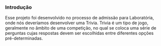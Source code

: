 ### Introdução

Esse projeto foi desenvolvido no processo de admissão para Laboratória, onde nós deveríamos desenvolver uma Trivia.
Trivia é um tipo de jogo, geralmente no âmbito de uma competição, no qual se coloca uma série de perguntas cujas respostas devem ser escolhidas entre diferentes opções pré-determinadas.




